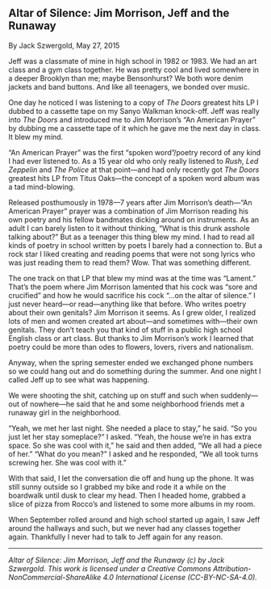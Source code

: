 ## Altar of Silence: Jim Morrison, Jeff and the Runaway

By Jack Szwergold, May 27, 2015

Jeff was a classmate of mine in high school in 1982 or 1983. We had an art class and a gym class together. He was pretty cool and lived somewhere in a deeper Brooklyn than me; maybe Bensonhurst? We both wore denim jackets and band buttons. And like all teenagers, we bonded over music.

One day he noticed I was listening to a copy of *The Doors* greatest hits LP I dubbed to a cassette tape on my Sanyo Walkman knock-off. Jeff was really into *The Doors* and introduced me to Jim Morrison’s “An American Prayer” by dubbing me a cassette tape of it which he gave me the next day in class. It blew my mind.

“An American Prayer” was the first “spoken word”/poetry record of any kind I had ever listened to. As a 15 year old who only really listened to *Rush*, *Led Zeppelin* and *The Police* at that point—and had only recently got *The Doors* greatest hits LP from Titus Oaks—the concept of a spoken word album was a tad mind-blowing.

Released posthumously in 1978—7 years after Jim Morrison’s death—“An American Prayer” prayer was a combination of Jim Morrison reading his own poetry and his fellow bandmates dicking around on instruments. As an adult I can barely listen to it without thinking, “What is this drunk asshole talking about?” But as a teenager this thing blew my mind. I had to read all kinds of poetry in school written by poets I barely had a connection to. But a rock star I liked creating and reading poems that were not song lyrics who was just reading them to read them? Wow. That was something different.

The one track on that LP that blew my mind was at the time was “Lament.” That’s the poem where Jim Morrison lamented that his cock was “sore and crucified” and how he would sacrifice his cock “…on the altar of silence.” I just never heard—or read—anything like that before. Who writes poetry about their own genitals? Jim Morrison it seems. As I grew older, I realized lots of men and women created art about—and sometimes with—their own genitals. They don’t teach you that kind of stuff in a public high school English class or art class. But thanks to Jim Morrison’s work I learned that poetry could be more than odes to flowers, lovers, rivers and nationalism.

Anyway, when the spring semester ended we exchanged phone numbers so we could hang out and do something during the summer. And one night I called Jeff up to see what was happening.

We were shooting the shit, catching up on stuff and such when suddenly—out of nowhere—he said that he and some neighborhood friends met a runaway girl in the neighborhood.

“Yeah, we met her last night. She needed a place to stay,” he said. “So you just let her stay someplace?” I asked. “Yeah, the house we’re in has extra space. So she was cool with it,” he said and then added, “We all had a piece of her.” “What do you mean?” I asked and he responded, “We all took turns screwing her. She was cool with it.”

With that said, I let the conversation die off and hung up the phone. It was still sunny outside so I grabbed my bike and rode it a while on the boardwalk until dusk to clear my head. Then I headed home, grabbed a slice of pizza from Rocco’s and listened to some more albums in my room.

When September rolled around and high school started up again, I saw Jeff around the hallways and such, but we never had any classes together again. Thankfully I never had to talk to Jeff again for any reason.

***

*Altar of Silence: Jim Morrison, Jeff and the Runaway (c) by Jack Szwergold. This work is licensed under a Creative Commons Attribution-NonCommercial-ShareAlike 4.0 International License (CC-BY-NC-SA-4.0).*